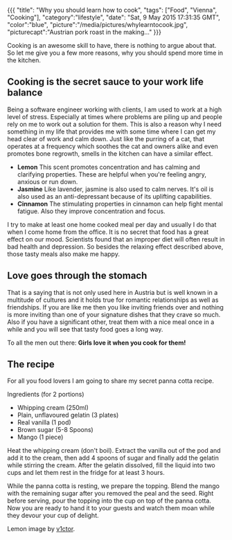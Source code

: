 {{{
  "title": "Why you should learn how to cook",
  "tags": ["Food", "Vienna", "Cooking"],
  "category":"lifestyle",
  "date": "Sat, 9 May 2015 17:31:35 GMT",
  "color":"blue",
  "picture":"/media/pictures/whylearntocook.jpg",
  "picturecapt":"Austrian pork roast in the making..."
}}}

Cooking is an awesome skill to have, there is nothing to argue about that. So let me give you a few more reasons, why
you should spend more time in the kitchen.
<!--more-->
## Cooking is the secret sauce to your work life balance
Being a software engineer working with clients, I am used to work at a high level of stress. Especially at times
where problems are piling up and people rely on me to work out a solution for them. This is also a reason why I need
something in my life that provides me with some time where I can get my head clear of work and calm down. Just like the
purring of a cat, that operates at a frequency which soothes the cat and owners alike and even promotes bone regrowth,
smells in the kitchen can have a similar effect.

*   **Lemon**
This scent promotes concentration and has calming and clarifying properties. These are helpful when you're feeling angry, anxious or run down.
*   **Jasmine**
Like lavender, jasmine is also used to calm nerves. It's oil is also used as an anti-depressant because of its uplifting capabilities.
*   **Cinnamon**
The stimulating properties in cinnamon can help fight mental fatigue. Also they improve concentration and focus.


<!--gallery:media/pictures/whylearntocook-->

I try to make at least one home cooked meal per day and usually I do that when I come home from the office. It is no
secret that food has a great effect on our mood. Scientists found that an improper diet will often result in bad health
and depression. So besides the relaxing effect described above, those tasty meals also make me happy.

## Love goes through the stomach
That is a saying that is not only used here in Austria but is well known in a multitude of cultures and it holds true
for romantic relationships as well as friendships. If you are like me then you like inviting friends over and nothing
is more inviting than one of your signature dishes that they crave so much. Also if you have a significant other,
treat them with a nice meal once in a while and you will see that tasty food goes a long way.

To all the men out there: **Girls love it when you cook for them!**
## The recipe
For all you food lovers I am going to share my secret panna cotta recipe.

Ingredients (for 2 portions)

*   Whipping cream (250ml)
*   Plain, unflavoured gelatin (3 plates)
*   Real vanilla (1 pod)
*   Brown sugar (5-8 Spoons)
*   Mango (1 piece)

Heat the whipping cream (don't boil). Extract the vanilla out of the pod and add it to the cream, then add 4 spoons of sugar
and finally add the gelatin while stirring the cream. After the gelatin dissolved, fill the liquid into two
cups and let them rest in the fridge for at least 3 hours.

While the panna cotta is resting, we prepare the topping. Blend the mango with the remaining sugar after you removed the peal
and the seed. Right before serving, pour the topping into the cup on top of the panna cotta. Now you are ready to hand it to your guests and watch them moan while they devour your cup of delight.

Lemon image by [v1ctor](https://www.flickr.com/photos/v1ctor).


